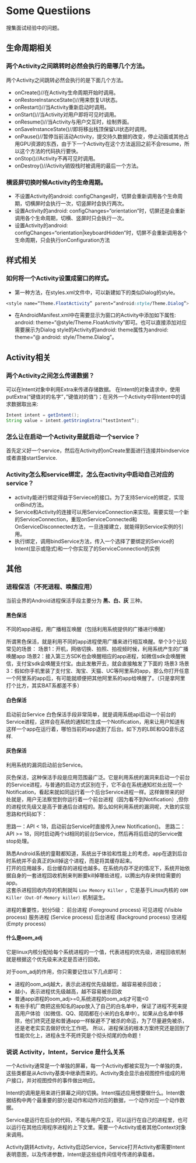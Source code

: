 # Some Questiions

搜集面试经验中的问题。

## 生命周期相关

### 两个Activity之间跳转时必然会执行的是哪几个方法。

两个Activity之间跳转必然会执行的是下面几个方法。

- onCreate()//在Activity生命周期开始时调用。
- onRestoreInstanceState()//用来恢复UI状态。
- onRestart()//当Activity重新启动时调用。
- onStart()//当Activity对用户即将可见时调用。
- onResume()//当Activity与用户交互时，绘制界面。
- onSaveInstanceState()//即将移出栈顶保留UI状态时调用。
- onPause()//暂停当前活动Activity，提交持久数据的改变，停止动画或其他占用GPU资源的东西，由于下一个Activity在这个方法返回之前不会resume，所以这个方法的代码执行要快。
- onStop()//Activity不再可见时调用。
- onDestroy()//Activity销毁栈时被调用的最后一个方法。


### 横竖屏切换时候Activity的生命周期。

- 不设置Activity的android: configChanges时，切屏会重新调用各个生命周期，切横屏时会执行一次，切竖屏时会执行两次。
- 设置Activity的android: configChanges=“orientation”时，切屏还是会重新调用各个生命周期，切横、竖屏时只会执行一次。
- 设置Activity的android: configChanges=“orientation|keyboardHidden”时，切屏不会重新调用各个生命周期，只会执行onConfiguration方法



## 样式相关

### 如何将一个Activity设置成窗口的样式。

- 第一种方法，在styles.xml文件中，可以新建如下的类似Dialog的style。
```css
<style name=“Theme.FloatActivity” parent=“android:style/Theme.Dialog”> </style>。
```
- 在AndroidManifest.xml中在需要显示为窗口的Activity中添加如下属性:  android: theme=“@style/Theme.FloatActivity”即可。也可以直接添加对应需要展示为Dialog style的Activity的android: theme属性为android: theme=“@ android: style/Theme.Dialog”。


## Activity相关

### 两个Activity之间怎么传递数据？

可以在Intent对象中利用Extra来传递存储数据。
在Intent的对象请求中，使用putExtra(“键值对的名字”，”键值对的值”)；在另外一个Activity中将Intent中的请求数据取出来:

```java
Intent intent = getIntent();
String value = intent.getStringExtra(“testIntent”);
```


### 怎么让在启动一个Activity是就启动一个service？

首先定义好一个service，然后在Activity的onCreate里面进行连接并bindservice或者直接startService.


###  Activity怎么和service绑定，怎么在activity中启动自己对应的service？

- activity能进行绑定得益于Serviece的接口。为了支持Service的绑定，实现onBind方法。
- Service和Activity的连接可以用ServiceConnection来实现。需要实现一个新的ServiceConnection，重现onServiceConnected和OnServiceDisconnected方法，一旦连接建立，就能得到Service实例的引用。
- 执行绑定，调用bindService方法，传入一个选择了要绑定的Service的Intent(显示或隐式)和一个你实现了的ServiceConnection的实例


## 其他

### 进程保活（不死进程、唤醒应用）

当前业界的Android进程保活手段主要分为 **黑、白、灰** 三种。

#### 黑色保活
不同的app进程，用广播相互唤醒（包括利用系统提供的广播进行唤醒）

所谓黑色保活，就是利用不同的app进程使用广播来进行相互唤醒。举个3个比较常见的场景：
场景1：开机，网络切换、拍照、拍视频时候，利用系统产生的广播唤醒app
场景2：接入第三方SDK也会唤醒相应的app进程，如微信sdk会唤醒微信，支付宝sdk会唤醒支付宝。由此发散开去，就会直接触发了下面的 场景3
场景3：假如你手机里装了支付宝、淘宝、天猫、UC等阿里系的app，那么你打开任意一个阿里系的app后，有可能就顺便把其他阿里系的app给唤醒了。（只是拿阿里打个比方，其实BAT系都差不多）

#### 白色保活
启动前台Service
白色保活手段非常简单，就是调用系统api启动一个前台的Service进程，这样会在系统的通知栏生成一个Notification，用来让用户知道有这样一个app在运行着，哪怕当前的app退到了后台。如下方的LBE和QQ音乐这样.

#### 灰色保活
利用系统的漏洞启动前台Service。

灰色保活，这种保活手段是应用范围最广泛。它是利用系统的漏洞来启动一个前台的Service进程，与普通的启动方式区别在于，它不会在系统通知栏处出现一个Notification，看起来就如同运行着一个后台Service进程一样。这样做带来的好处就是，用户无法察觉到你运行着一个前台进程（因为看不到Notification）,但你的进程优先级又是高于普通后台进程的。那么如何利用系统的漏洞呢，大致的实现思路和代码如下：

思路一：API < 18，启动前台Service时直接传入new Notification()。
思路二：API >= 18，同时启动两个id相同的前台Service，然后再将后启动的Service做stop处理。

熟悉Android系统的童鞋都知道，系统出于体验和性能上的考虑，app在退到后台时系统并不会真正的kill掉这个进程，而是将其缓存起来。  
打开的应用越多，后台缓存的进程也越多。在系统内存不足的情况下，系统开始依据自身的一套进程回收机制来判断要kill掉哪些进程，以腾出内存来供给需要的app。  
这套杀进程回收内存的机制就叫 `Low Memory Killer` ，它是基于Linux内核的 `OOM Killer（Out-Of-Memory killer）`机制诞生。

进程的重要性，划分5级：
前台进程 (Foreground process)
可见进程 (Visible process)
服务进程 (Service process)
后台进程 (Background process)
空进程 (Empty process)
 
#### 什么是oom_adj
它是linux内核分配给每个系统进程的一个值，代表进程的优先级，进程回收机制就是根据这个优先级来决定是否进行回收。  

对于oom_adj的作用，你只需要记住以下几点即可：
- 进程的oom_adj越大，表示此进程优先级越低，越容易被杀回收；
- 越小，表示进程优先级越高，越不容易被杀回收
- 普通app进程的oom_adj>=0,系统进程的oom_adj才可能<0
- 有些手机厂商把这些知名的app放入了自己的白名单中，保证了进程不死来提高用户体验（如微信、QQ、陌陌都在小米的白名单中）。如果从白名单中移除，他们终究还是和普通app一样躲避不了被杀的命运，为了尽量避免被杀，还是老老实实去做好优化工作吧。
所以，进程保活的根本方案终究还是回到了性能优化上，进程永生不死终究是个彻头彻尾的伪命题！

### 说说 Activity，Intent，Service 是什么关系

一个Activity通常是一个单独的屏幕，每一个Activity都被实现为一个单独的类，这些类都是从Activity基类中继承而来的。Activity类会显示由视图控件组成的用户接口，并对视图控件的事件做出响应。

Intent的调用是用来进行屏幕之间的切换。Intent描述应用想要做什么。Intent数据结构中两个最重要的部分是动作和动作对应的数据，一个动作对应一个动作数据。

Service是运行在后台的代码，不能与用户交互，可以运行在自己的进程里，也可以运行在其他应用程序进程的上下文里。需要一个Activity或者其他Context对象来调用。

Activity跳转Activity，Activity启动Service，Service打开Activity都需要Intent表明意图，以及传递参数，Intent是这些组件间信号传递的承载者。